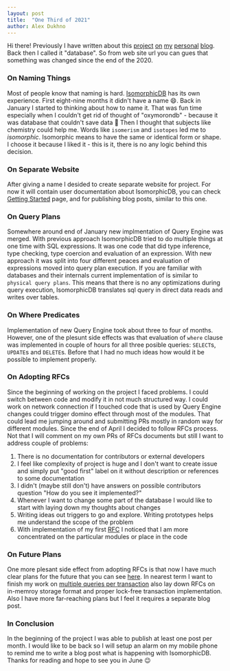 ```yaml
---
layout: post
title:  "One Third of 2021"
author: Alex Dukhno
---
```


Hi there! Previously I have written about this [project][1] [on][2] [my][3] [personal][4] [blog][5]. Back then I called it "database". So from web site url you can gues that something was changed since the end of the 2020.

### On Naming Things

Most of people know that naming is hard. [IsomorphicDB][6] has its own experience. First eight-nine months it didn't have a name :smile:.
Back in January I started to thinking about how to name it. That was fun time especially when I couldn't get rid of thought of "oxymorondb" - because it was database that couldn't save data :see_no_evil:
Then I thought that subjects like chemistry could help me. Words like `isomerism` and `isotopes` led me to _isomorphic_. Isomorphic means to have the same or identical form or shape. I choose it because I liked it - this is it, there is no any logic behind this decision.

### On Separate Website

After giving a name I desided to create separate website for project. For now it will contain user documentation about IsomorphicDB, you can check [Getting Started][7] page, and for publishing blog posts, similar to this one.

### On Query Plans

Somewhere around end of January new implmentation of Query Engine was merged. With previous approach IsomorphicDB tried to do multiple things at one time with SQL expressions. It was one code that did type inference, type checking, type coercion and evaluation of an expression.
With new approach it was split into four different peaces and evaluation of expressions moved into query plan execution. If you are familiar with databases and their internals current implementation of is similar to `physical query plans`. This means that there is no any optimizations during query execution, IsomorphicDB translates sql query in direct data reads and writes over tables.

### On Where Predicates

Implementation of new Query Engine took about three to four of months. However, one of the plesunt side effects was that evaluation of `where` clause was implemented in couple of hours for all three posible queries: `SELECT`s, `UPDATE`s and `DELETE`s. Before that I had no much ideas how would it be possible to implement properly.

### On Adopting RFCs

Since the beginning of working on the project I faced problems. I could switch between code and modify it in not much structured way. I could work on network connection if I touched code that is used by Query Engine changes could trigger domino effect through most of the modules. That could lead me jumping around and submitting PRs mostly in random way for different modules. Since the end of April I decided to follow RFCs process. Not that I will comment on my own PRs of RFCs documents but still I want to address couple of problems:

1. There is no documentation for contributors or external developers
1. I feel like complexity of project is huge and I don't want to create issue and simply put "good first" label on it without description or references to some documentation
1. I didn't (maybe still don't) have answers on possible contributors question "How do you see it implemented?"
1. Whenever I want to change some part of the database I would like to start with laying down my thoughts about changes
1. Writing ideas out triggers to go and explore. Writing prototypes helps me understand the scope of the problem
1. With implementation of my first [RFC][8] I noticed that I am more concentrated on the particular modules or place in the code

### On Future Plans

One more plesant side effect from adopting RFCs is that now I have much clear plans for the future that you can see [here][9].
In nearest term I want to finish my work on [multiple queries per transaction][10] also lay down RFCs on in-memroy storage format and proper lock-free transaction implementation. Also I have more far-reaching plans but I feel it requires a separate blog post.

### In Conclusion

In the beginning of the project I was able to publish at least one post per month. I would  like to be back so I will setup an alarm on my mobile phone to remind me to write a blog post what is happening with IsomorphicDB. Thanks for reading and hope to see you in June :wink:

[1]: https://alex-dukhno.github.io/2020-05-30-Writing-database-management-system-in-Rust.-When-the-flame-is-born-from-the-ashes/
[2]: https://alex-dukhno.github.io/2020-06-27-This-June-in-my-Database-project-written-in-rust/
[3]: https://alex-dukhno.github.io/2020-07-26-This-July-in-my-Database-project-written-in-rust/
[4]: https://alex-dukhno.github.io/2020-08-29-This-August-in-my-Database-project-written-in-rust-copy/
[5]: https://alex-dukhno.github.io/2020-12-31-Reflecting-on-developing-a-database-(2020-edition)/
[6]: https://github.com/alex-dukhno/isomorphicdb
[7]: /docs/getting-started/
[8]: https://github.com/alex-dukhno/isomorphicdb/blob/main/docs/RFCs/text/2021-04-24-Executing-Multiple-Queries-In-Single-Transaction.md
[9]: https://github.com/alex-dukhno/isomorphicdb/projects/3
[10]: https://github.com/alex-dukhno/isomorphicdb/issues/574